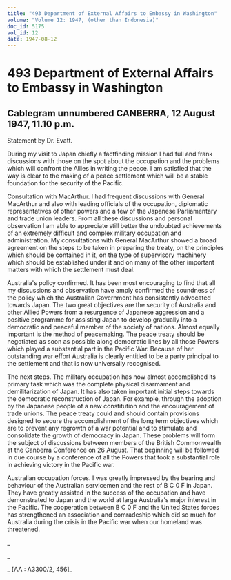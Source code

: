 ```yaml
---
title: "493 Department of External Affairs to Embassy in Washington"
volume: "Volume 12: 1947, (other than Indonesia)"
doc_id: 5175
vol_id: 12
date: 1947-08-12
---
```


# 493 Department of External Affairs to Embassy in Washington

## Cablegram unnumbered CANBERRA, 12 August 1947, 11.10 p.m.

Statement by Dr. Evatt.

During my visit to Japan chiefly a factfinding mission I had full and frank discussions with those on the spot about the occupation and the problems which will confront the Allies in writing the peace. I am satisfied that the way is clear to the making of a peace settlement which will be a stable foundation for the security of the Pacific.

Consultation with MacArthur. I had frequent discussions with General MacArthur and also with leading officials of the occupation, diplomatic representatives of other powers and a few of the Japanese Parliamentary and trade union leaders. From all these discussions and personal observation I am able to appreciate still better the undoubted achievements of an extremely difficult and complex military occupation and administration. My consultations with General MacArthur showed a broad agreement on the steps to be taken in preparing the treaty, on the principles which should be contained in it, on the type of supervisory machinery which should be established under it and on many of the other important matters with which the settlement must deal.

Australia's policy confirmed. It has been most encouraging to find that all my discussions and observation have amply confirmed the soundness of the policy which the Australian Government has consistently advocated towards Japan. The two great objectives are the security of Australia and other Allied Powers from a resurgence of Japanese aggression and a positive programme for assisting Japan to develop gradually into a democratic and peaceful member of the society of nations. Almost equally important is the method of peacemaking. The peace treaty should be negotiated as soon as possible along democratic lines by all those Powers which played a substantial part in the Pacific War. Because of her outstanding war effort Australia is clearly entitled to be a party principal to the settlement and that is now universally recognised.

The next steps. The military occupation has now almost accomplished its primary task which was the complete physical disarmament and demilitarization of Japan. It has also taken important initial steps towards the democratic reconstruction of Japan. For example, through the adoption by the Japanese people of a new constitution and the encouragement of trade unions. The peace treaty could and should contain provisions designed to secure the accomplishment of the long term objectives which are to prevent any regrowth of a war potential and to stimulate and consolidate the growth of democracy in Japan. These problems will form the subject of discussions between members of the British Commonwealth at the Canberra Conference on 26 August. That beginning will be followed in due course by a conference of all the Powers that took a substantial role in achieving victory in the Pacific war.

Australian occupation forces. I was greatly impressed by the bearing and behaviour of the Australian servicemen and the rest of B C 0 F in Japan. They have greatly assisted in the success of the occupation and have demonstrated to Japan and the world at large Australia's major interest in the Pacific. The cooperation between B C 0 F and the United States forces has strengthened an association and comradeship which did so much for Australia during the crisis in the Pacific war when our homeland was threatened.

_

_

_ [AA : A3300/2, 456]_
